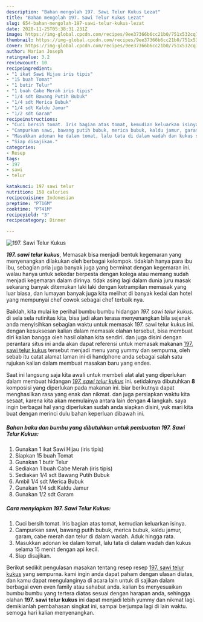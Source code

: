 ```yaml
---
description: "Bahan mengolah 197. Sawi Telur Kukus Lezat"
title: "Bahan mengolah 197. Sawi Telur Kukus Lezat"
slug: 654-bahan-mengolah-197-sawi-telur-kukus-lezat
date: 2020-11-25T05:38:31.231Z
image: https://img-global.cpcdn.com/recipes/9ee37366b6cc21b0/751x532cq70/197-sawi-telur-kukus-foto-resep-utama.jpg
thumbnail: https://img-global.cpcdn.com/recipes/9ee37366b6cc21b0/751x532cq70/197-sawi-telur-kukus-foto-resep-utama.jpg
cover: https://img-global.cpcdn.com/recipes/9ee37366b6cc21b0/751x532cq70/197-sawi-telur-kukus-foto-resep-utama.jpg
author: Marian Joseph
ratingvalue: 3.2
reviewcount: 10
recipeingredient:
- "1 ikat Sawi Hijau iris tipis"
- "15 buah Tomat"
- "1 butir Telur"
- "1 buah Cabe Merah iris tipis"
- "1/4 sdt Bawang Putih Bubuk"
- "1/4 sdt Merica Bubuk"
- "1/4 sdt Kaldu Jamur"
- "1/2 sdt Garam"
recipeinstructions:
- "Cuci bersih tomat. Iris bagian atas tomat, kemudian keluarkan isinya."
- "Campurkan sawi, bawang putih bubuk, merica bubuk, kaldu jamur, garam, cabe merah dan telur di dalam wadah. Aduk hingga rata."
- "Masukkan adonan ke dalam tomat, lalu tata di dalam wadah dan kukus selama 15 menit dengan api kecil."
- "Siap disajikan."
categories:
- Resep
tags:
- 197
- sawi
- telur

katakunci: 197 sawi telur 
nutrition: 158 calories
recipecuisine: Indonesian
preptime: "PT16M"
cooktime: "PT41M"
recipeyield: "3"
recipecategory: Dinner

---
```



![197. Sawi Telur Kukus](https://img-global.cpcdn.com/recipes/9ee37366b6cc21b0/751x532cq70/197-sawi-telur-kukus-foto-resep-utama.jpg)

<b><i>197. sawi telur kukus</i></b>, Memasak bisa menjadi bentuk kegemaran yang menyenangkan dilakukan oleh berbagai kelompok. tidaklah hanya para ibu ibu, sebagian pria juga banyak juga yang berminat dengan kegemaran ini. walau hanya untuk sekedar berpesta dengan kolega atau memang sudah menjadi kegemaran dalam dirinya. tidak asing lagi dalam dunia juru masak sekarang banyak ditemukan laki laki dengan ketrampilan memasak yang luar biasa, dan lumayan banyak juga kita melihat di banyak kedai dan hotel yang mempunyai chef cowok sebagai chef terbaik nya.



Baiklah, kita mulai ke perihal bumbu bumbu hidangan <i>197. sawi telur kukus</i>. di sela sela rutinitas kita, bisa jadi akan terasa menyenangkan bila sejenak anda menyisihkan sebagian waktu untuk memasak 197. sawi telur kukus ini. dengan kesuksesan kalian dalam memasak olahan tersebut, bisa membuat diri kalian bangga oleh hasil olahan kita sendiri. dan juga disini dengan perantara situs ini anda akan dapat referensi untuk memasak makanan <u>197. sawi telur kukus</u> tersebut menjadi menu yang yummy dan sempurna, oleh sebab itu catat alamat laman ini di handphone anda sebagai salah satu rujukan kalian dalam membuat masakan baru yang endes.


Saat ini langsung saja kita awali untuk membeli alat alat yang diperlukan dalam membuat hidangan <u><i>197. sawi telur kukus</i></u> ini. setidaknya dibutuhkan <b>8</b> komposisi yang diperlukan pada makanan ini. biar berikutnya dapat menghasilkan rasa yang enak dan nikmat. dan juga persiapkan waktu kita sesaat, karena kita akan memulainya antara lain dengan <b>4</b> langkah. saya ingin berbagai hal yang diperlukan sudah anda siapkan disini, yuk mari kita buat dengan merinci dulu bahan keperluan dibawah ini.

<!--inarticleads1-->

##### Bahan baku dan bumbu yang dibutuhkan untuk pembuatan 197. Sawi Telur Kukus:

1. Gunakan 1 ikat Sawi Hijau (iris tipis)
1. Siapkan 15 buah Tomat
1. Gunakan 1 butir Telur
1. Sediakan 1 buah Cabe Merah (iris tipis)
1. Sediakan 1/4 sdt Bawang Putih Bubuk
1. Ambil 1/4 sdt Merica Bubuk
1. Gunakan 1/4 sdt Kaldu Jamur
1. Gunakan 1/2 sdt Garam




<!--inarticleads2-->

##### Cara menyiapkan 197. Sawi Telur Kukus:

1. Cuci bersih tomat. Iris bagian atas tomat, kemudian keluarkan isinya.
1. Campurkan sawi, bawang putih bubuk, merica bubuk, kaldu jamur, garam, cabe merah dan telur di dalam wadah. Aduk hingga rata.
1. Masukkan adonan ke dalam tomat, lalu tata di dalam wadah dan kukus selama 15 menit dengan api kecil.
1. Siap disajikan.




Berikut sedikit pengulasan masakan tentang resep resep <u>197. sawi telur kukus</u> yang sempurna. kami ingin anda dapat paham dengan ulasan diatas, dan kamu dapat mengulanginya di acara lain untuk di sajikan dalam berbagai even even family atau sahabat anda. kalian bs menyesuaikan bumbu bumbu yang tertera diatas sesuai dengan harapan anda, sehingga olahan <b>197. sawi telur kukus</b> ini dapat menjadi lebih yummy dan nikmat lagi. demikianlah pembahasan singkat ini, sampai berjumpa lagi di lain waktu. semoga hari kalian menyenangkan.
